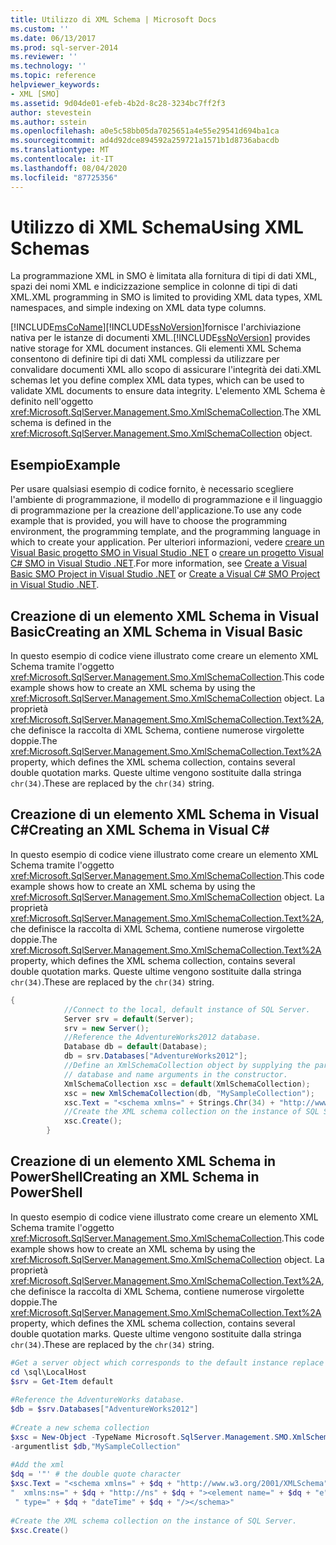 ```yaml
---
title: Utilizzo di XML Schema | Microsoft Docs
ms.custom: ''
ms.date: 06/13/2017
ms.prod: sql-server-2014
ms.reviewer: ''
ms.technology: ''
ms.topic: reference
helpviewer_keywords:
- XML [SMO]
ms.assetid: 9d04de01-efeb-4b2d-8c28-3234bc7ff2f3
author: stevestein
ms.author: sstein
ms.openlocfilehash: a0e5c58bb05da7025651a4e55e29541d694ba1ca
ms.sourcegitcommit: ad4d92dce894592a259721a1571b1d8736abacdb
ms.translationtype: MT
ms.contentlocale: it-IT
ms.lasthandoff: 08/04/2020
ms.locfileid: "87725356"
---
```

# <a name="using-xml-schemas"></a><span data-ttu-id="db3c5-102">Utilizzo di XML Schema</span><span class="sxs-lookup"><span data-stu-id="db3c5-102">Using XML Schemas</span></span>
  <span data-ttu-id="db3c5-103">La programmazione XML in SMO è limitata alla fornitura di tipi di dati XML, spazi dei nomi XML e indicizzazione semplice in colonne di tipi di dati XML.</span><span class="sxs-lookup"><span data-stu-id="db3c5-103">XML programming in SMO is limited to providing XML data types, XML namespaces, and simple indexing on XML data type columns.</span></span>  
  
 [!INCLUDE[msCoName](../../../includes/msconame-md.md)]<span data-ttu-id="db3c5-104">[!INCLUDE[ssNoVersion](../../../includes/ssnoversion-md.md)]fornisce l'archiviazione nativa per le istanze di documenti XML.</span><span class="sxs-lookup"><span data-stu-id="db3c5-104">[!INCLUDE[ssNoVersion](../../../includes/ssnoversion-md.md)] provides native storage for XML document instances.</span></span> <span data-ttu-id="db3c5-105">Gli elementi XML Schema consentono di definire tipi di dati XML complessi da utilizzare per convalidare documenti XML allo scopo di assicurare l'integrità dei dati.</span><span class="sxs-lookup"><span data-stu-id="db3c5-105">XML schemas let you define complex XML data types, which can be used to validate XML documents to ensure data integrity.</span></span> <span data-ttu-id="db3c5-106">L'elemento XML Schema è definito nell'oggetto <xref:Microsoft.SqlServer.Management.Smo.XmlSchemaCollection>.</span><span class="sxs-lookup"><span data-stu-id="db3c5-106">The XML schema is defined in the <xref:Microsoft.SqlServer.Management.Smo.XmlSchemaCollection> object.</span></span>  
  
## <a name="example"></a><span data-ttu-id="db3c5-107">Esempio</span><span class="sxs-lookup"><span data-stu-id="db3c5-107">Example</span></span>  
 <span data-ttu-id="db3c5-108">Per usare qualsiasi esempio di codice fornito, è necessario scegliere l'ambiente di programmazione, il modello di programmazione e il linguaggio di programmazione per la creazione dell'applicazione.</span><span class="sxs-lookup"><span data-stu-id="db3c5-108">To use any code example that is provided, you will have to choose the programming environment, the programming template, and the programming language in which to create your application.</span></span> <span data-ttu-id="db3c5-109">Per ulteriori informazioni, vedere [creare un Visual Basic progetto SMO in Visual Studio .NET](../../../database-engine/dev-guide/create-a-visual-basic-smo-project-in-visual-studio-net.md) o [creare un progetto Visual C&#35; SMO in Visual Studio .NET](../how-to-create-a-visual-csharp-smo-project-in-visual-studio-net.md).</span><span class="sxs-lookup"><span data-stu-id="db3c5-109">For more information, see [Create a Visual Basic SMO Project in Visual Studio .NET](../../../database-engine/dev-guide/create-a-visual-basic-smo-project-in-visual-studio-net.md) or [Create a Visual C&#35; SMO Project in Visual Studio .NET](../how-to-create-a-visual-csharp-smo-project-in-visual-studio-net.md).</span></span>  
  
## <a name="creating-an-xml-schema-in-visual-basic"></a><span data-ttu-id="db3c5-110">Creazione di un elemento XML Schema in Visual Basic</span><span class="sxs-lookup"><span data-stu-id="db3c5-110">Creating an XML Schema in Visual Basic</span></span>  
 <span data-ttu-id="db3c5-111">In questo esempio di codice viene illustrato come creare un elemento XML Schema tramite l'oggetto <xref:Microsoft.SqlServer.Management.Smo.XmlSchemaCollection>.</span><span class="sxs-lookup"><span data-stu-id="db3c5-111">This code example shows how to create an XML schema by using the <xref:Microsoft.SqlServer.Management.Smo.XmlSchemaCollection> object.</span></span> <span data-ttu-id="db3c5-112">La proprietà <xref:Microsoft.SqlServer.Management.Smo.XmlSchemaCollection.Text%2A>, che definisce la raccolta di XML Schema, contiene numerose virgolette doppie.</span><span class="sxs-lookup"><span data-stu-id="db3c5-112">The <xref:Microsoft.SqlServer.Management.Smo.XmlSchemaCollection.Text%2A> property, which defines the XML schema collection, contains several double quotation marks.</span></span> <span data-ttu-id="db3c5-113">Queste ultime vengono sostituite dalla stringa `chr(34)`.</span><span class="sxs-lookup"><span data-stu-id="db3c5-113">These are replaced by the `chr(34)` string.</span></span>  
  
<!-- TODO: review snippet reference  [!CODE [SMO How to#SMO_VBXMLSchema1](SMO How to#SMO_VBXMLSchema1)]  -->  
  
## <a name="creating-an-xml-schema-in-visual-c"></a><span data-ttu-id="db3c5-114">Creazione di un elemento XML Schema in Visual C#</span><span class="sxs-lookup"><span data-stu-id="db3c5-114">Creating an XML Schema in Visual C#</span></span>  
 <span data-ttu-id="db3c5-115">In questo esempio di codice viene illustrato come creare un elemento XML Schema tramite l'oggetto <xref:Microsoft.SqlServer.Management.Smo.XmlSchemaCollection>.</span><span class="sxs-lookup"><span data-stu-id="db3c5-115">This code example shows how to create an XML schema by using the <xref:Microsoft.SqlServer.Management.Smo.XmlSchemaCollection> object.</span></span> <span data-ttu-id="db3c5-116">La proprietà <xref:Microsoft.SqlServer.Management.Smo.XmlSchemaCollection.Text%2A>, che definisce la raccolta di XML Schema, contiene numerose virgolette doppie.</span><span class="sxs-lookup"><span data-stu-id="db3c5-116">The <xref:Microsoft.SqlServer.Management.Smo.XmlSchemaCollection.Text%2A> property, which defines the XML schema collection, contains several double quotation marks.</span></span> <span data-ttu-id="db3c5-117">Queste ultime vengono sostituite dalla stringa `chr(34)`.</span><span class="sxs-lookup"><span data-stu-id="db3c5-117">These are replaced by the `chr(34)` string.</span></span>  
  
```csharp
{  
            //Connect to the local, default instance of SQL Server.   
            Server srv = default(Server);  
            srv = new Server();  
            //Reference the AdventureWorks2012 database.   
            Database db = default(Database);  
            db = srv.Databases["AdventureWorks2012"];  
            //Define an XmlSchemaCollection object by supplying the parent  
            // database and name arguments in the constructor.   
            XmlSchemaCollection xsc = default(XmlSchemaCollection);  
            xsc = new XmlSchemaCollection(db, "MySampleCollection");  
            xsc.Text = "<schema xmlns=" + Strings.Chr(34) + "http://www.w3.org/2001/XMLSchema" + Strings.Chr(34) + " xmlns:ns=" + Strings.Chr(34) + "http://ns" + Strings.Chr(34) + "><element name=" + Strings.Chr(34) + "e" + Strings.Chr(34) + " type=" + Strings.Chr(34) + "dateTime" + Strings.Chr(34) + "/></schema>";  
            //Create the XML schema collection on the instance of SQL Server.   
            xsc.Create();  
        }  
```  
  
## <a name="creating-an-xml-schema-in-powershell"></a><span data-ttu-id="db3c5-118">Creazione di un elemento XML Schema in PowerShell</span><span class="sxs-lookup"><span data-stu-id="db3c5-118">Creating an XML Schema in PowerShell</span></span>  
 <span data-ttu-id="db3c5-119">In questo esempio di codice viene illustrato come creare un elemento XML Schema tramite l'oggetto <xref:Microsoft.SqlServer.Management.Smo.XmlSchemaCollection>.</span><span class="sxs-lookup"><span data-stu-id="db3c5-119">This code example shows how to create an XML schema by using the <xref:Microsoft.SqlServer.Management.Smo.XmlSchemaCollection> object.</span></span> <span data-ttu-id="db3c5-120">La proprietà <xref:Microsoft.SqlServer.Management.Smo.XmlSchemaCollection.Text%2A>, che definisce la raccolta di XML Schema, contiene numerose virgolette doppie.</span><span class="sxs-lookup"><span data-stu-id="db3c5-120">The <xref:Microsoft.SqlServer.Management.Smo.XmlSchemaCollection.Text%2A> property, which defines the XML schema collection, contains several double quotation marks.</span></span> <span data-ttu-id="db3c5-121">Queste ultime vengono sostituite dalla stringa `chr(34)`.</span><span class="sxs-lookup"><span data-stu-id="db3c5-121">These are replaced by the `chr(34)` string.</span></span>  
  
```powershell
#Get a server object which corresponds to the default instance replace LocalMachine with the physical server  
cd \sql\LocalHost  
$srv = Get-Item default  
  
#Reference the AdventureWorks database.  
$db = $srv.Databases["AdventureWorks2012"]  
  
#Create a new schema collection  
$xsc = New-Object -TypeName Microsoft.SqlServer.Management.SMO.XmlSchemaCollection `  
-argumentlist $db,"MySampleCollection"  
  
#Add the xml  
$dq = '"' # the double quote character  
$xsc.Text = "<schema xmlns=" + $dq + "http://www.w3.org/2001/XMLSchema" + $dq + `  
"  xmlns:ns=" + $dq + "http://ns" + $dq + "><element name=" + $dq + "e" + $dq +`  
 " type=" + $dq + "dateTime" + $dq + "/></schema>"  
  
#Create the XML schema collection on the instance of SQL Server.  
$xsc.Create()  
```  
